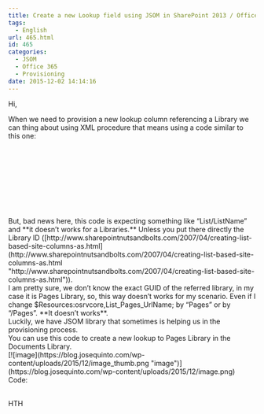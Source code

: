 ```yaml
---
title: Create a new Lookup field using JSOM in SharePoint 2013 / Office 365
tags:
  - English
url: 465.html
id: 465
categories:
  - JSOM
  - Office 365
  - Provisioning
date: 2015-12-02 14:14:16
---
```


Hi,

When we need to provision a new lookup column referencing a Library we can thing about using XML procedure that means using a code similar to this one:
<div>
<pre class="xhtml">

<?xml version="1.0" encoding="utf-8"?>
<Elements xmlns="http://schemas.microsoft.com/sharepoint/">  
  <Field
       ID="{6fe3193c-ad20-4f0f-ba9e-cdabb7d2c2e7}"
       Name="StandardPageLookup" 
       StaticName="StandardPageLookup" 
       DisplayName="Related Page" 
       SourceID="http://schemas.microsoft.com/sharepoint/v3" 
       Type="Lookup" 
       ShowField="Title" 
       Mult="TRUE" 
       UnlimitedLengthInDocumentLibrary="TRUE" 
       List="$Resources:osrvcore,List_Pages_UrlName;" 
       Overwrite="TRUE"
       Group="Site Columns">
  </Field>
</Elements>

</pre>
</div>
<div>But, bad news here, this code is expecting something like “List/ListName” and **it doesn’t works for a Libraries.** Unless you put there directly the Library ID ([http://www.sharepointnutsandbolts.com/2007/04/creating-list-based-site-columns-as.html](http://www.sharepointnutsandbolts.com/2007/04/creating-list-based-site-columns-as.html "http://www.sharepointnutsandbolts.com/2007/04/creating-list-based-site-columns-as.html")).</div>
<div>I am pretty sure, we don’t know the exact GUID of the referred library, in my case it is Pages Library, so, this way doesn’t works for my scenario. Even if I change $Resources:osrvcore,List_Pages_UrlName; by “Pages” or by “/Pages”. **It doesn’t works**.</div>
<div></div>
<div></div>
<div>Luckily, we have JSOM library that sometimes is helping us in the provisioning process.</div>
<div>You can use this code to create a new lookup to Pages Library in the Documents Library.</div>
<div>[![image](https://blog.josequinto.com/wp-content/uploads/2015/12/image_thumb.png "image")](https://blog.josequinto.com/wp-content/uploads/2015/12/image.png)</div>
<div></div>
<div>Code:</div>
<script src="https://gist.github.com/jquintozamora/900e1b28f406b6410f48.js"></script>
<div>
</div>
&nbsp;

HTH